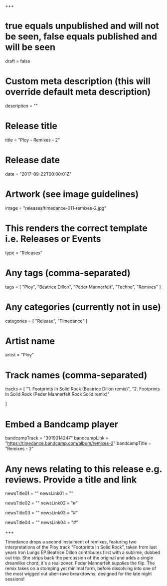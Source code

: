 +++

# true equals unpublished and will not be seen, false equals published and will be seen
draft = false

# Custom meta description (this will override default meta description)
description = ""

# Release title
title = "Ploy - Remixes - 2"

# Release date
date = "2017-09-22T00:00:01Z"

# Artwork (see image guidelines)
image = "releases/timedance-011-remixes-2.jpg"

# This renders the correct template i.e. Releases or Events
type = "Releases"

# Any tags (comma-separated)
tags = [ 
	"Ploy",
	"Beatrice Dillon",
	"Peder Mannerfelt", 
	"Techno",
	"Remixes"
]

# Any categories (currently not in use)
categories = [ 
	"Release", 
	"Timedance" 
]

# Artist name
artist = "Ploy"

# Track names (comma-separated)
tracks = [
	"1. Footprints In Solid Rock (Beatrice Dillon remix)",
	"2. Footprints In Solid Rock (Peder Mannerfelt Rock Solid remix)"
	
]

# Embed a Bandcamp player
bandcampTrack = "3919014247"
bandcampLink = "https://timedance.bandcamp.com/album/remixes-2"
bandcampTitle = "Remixes - 2"

# Any news relating to this release e.g. reviews. Provide a title and link
newsTitle01 = ""
newsLink01 = ""

newsTitle02 = ""
newsLink02 = "#"

newsTitle03 = ""
newsLink03 = "#"

newsTitle04 = ""
newsLink04 = "#"

+++

<!-- Provide a summary/statement below -->
Timedance drops a second instalment of remixes, featuring two interpretations of the Ploy track "Footprints In Solid Rock", taken from last years Iron Lungs EP.Beatrice Dillon contributes first with a sublime, dubbed out trip. She strips back the percussion of the original and adds a single dreamlike chord, it's a real zoner. Peder Mannerfelt supplies the flip. The remix takes on a stomping yet minimal form, before dissolving into one of the most wigged out uber-rave breakdowns, designed for the late night sessions!​
